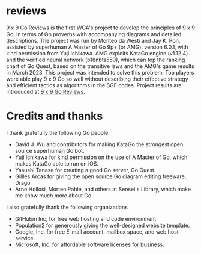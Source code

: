 # reviews
9 x 9 Go Reviews is the first WGA's project to develop the principles of 9 x 9 Go, in terms of Go proverbs with accompanying diagrams and detailed descriptions. The project was run by Monteo da Westi and Jay K. Pon, assisted by superhuman A Master of Go 9p+ (or AMG), version 6.0.1, with kind permission from Yuji Ichikawa. AMG exploits KataGo engine (v1.12.4) and the verified neural network (b18nbts550), which can top the ranking chart of Go Quest, based on the transitive laws and the AMG's game results in March 2023. This project was intended to solve this problem: Top players were able play 9 x 9 Go so well without describing their effective strategy and efficient tactics as algorithms in the SGF codes. Project results are introduced at [9 x 9 Go Reviews](https://9x9go.github.io/reviews).

# Credits and thanks
I thank gratefully the following Go people:
- David J. Wu and contributors for making KataGo the strongest open source superhuman Go bot.
- Yuji Ichikawa for kind permission on the use of A Master of Go, which makes KataGo able to run on iOS.
- Yasushi Tanase for creating a good Go server, Go Quest.
- Gillles Arcas for giving the open source Go diagram editing freeware, Drago
- Arno Hollosi, Morten Pahle, and others at Sensei's Library, which make me know much more about Go.

I also gratefully thank the following organizations
- GitHubm Inc, for free web hosting and code environment 
- Population2 for generously giving the well-designed website template.
- Google, Inc. for free E-mail account, mailbox space, and web host service.
- Microsoft, Inc. for affordable software licenses for business.
